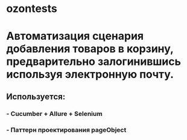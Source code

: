 # ozontests

# Автоматизация сценария добавления товаров в корзину, предварительно залогинившись используя электронную почту.

## Используется:
### - Cucumber + Allure + Selenium
### - Паттерн проектирования pageObject
